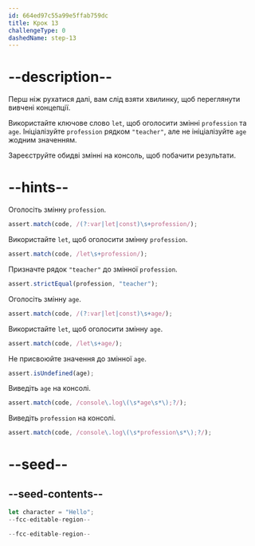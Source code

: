 ```yaml
---
id: 664ed97c55a99e5ffab759dc
title: Крок 13
challengeType: 0
dashedName: step-13
---
```


# --description--

Перш ніж рухатися далі, вам слід взяти хвилинку, щоб переглянути вивчені концепції.

Використайте ключове слово `let`, щоб оголосити змінні `profession` та `age`. Ініціалізуйте `profession` рядком `"teacher"`, але не ініціалізуйте `age` жодним значенням.

Зареєструйте обидві змінні на консоль, щоб побачити результати.

# --hints--

Оголосіть змінну `profession`.

```js
assert.match(code, /(?:var|let|const)\s+profession/);
```

Використайте `let`, щоб оголосити змінну `profession`.

```js
assert.match(code, /let\s+profession/);
```

Призначте рядок `"teacher"` до змінної `profession`.

```js
assert.strictEqual(profession, "teacher");
```

Оголосіть змінну `age`.

```js
assert.match(code, /(?:var|let|const)\s+age/);
```

Використайте `let`, щоб оголосити змінну `age`.

```js
assert.match(code, /let\s+age/);
```

Не присвоюйте значення до змінної `age`.

```js
assert.isUndefined(age);
```

Виведіть `age` на консолі.

```js
assert.match(code, /console\.log\(\s*age\s*\);?/);
```

Виведіть `profession` на консолі.

```js
assert.match(code, /console\.log\(\s*profession\s*\);?/);
```

# --seed--

## --seed-contents--

```js
let character = "Hello";
--fcc-editable-region--

--fcc-editable-region--
```
